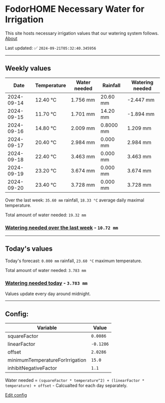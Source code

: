 # FodorHOME Necessary Water for Irrigation

This site hosts necessary irrigation values that our watering system follows. [About](https://github.com/redyau/irrigation)

Last updated: ✅ `2024-09-21T05:32:40.345956`

---

## Weekly values

| Date | Temperature | Water needed | Rainfall | Watering needed |
|-----|-----|-----|-----|-----|
| 2024-09-14 | 12.40 °C | 1.756 mm | 20.60 mm | -2.447 mm |
| 2024-09-15 | 11.70 °C | 1.701 mm | 14.20 mm | -1.894 mm |
| 2024-09-16 | 14.80 °C | 2.009 mm | 0.8000 mm | 1.209 mm |
| 2024-09-17 | 20.40 °C | 2.984 mm | 0.000 mm | 2.984 mm |
| 2024-09-18 | 22.40 °C | 3.463 mm | 0.000 mm | 3.463 mm |
| 2024-09-19 | 23.20 °C | 3.674 mm | 0.000 mm | 3.674 mm |
| 2024-09-20 | 23.40 °C | 3.728 mm | 0.000 mm | 3.728 mm |


Over the last week: `35.60 mm` rainfall, `18.33 °C` average daily maximal temperature.

Total amount of water needed: `19.32 mm`

### [Watering needed over the last week](lastweek.txt) - `10.72 mm`

---

## Today's values

Today's forecast: `0.000 mm` rainfall, `23.60 °C` maximum temperature.

Total amount of water needed: `3.783 mm`

### [Watering needed today](today.txt) - `3.783 mm`

Values update every day around midnight.

---

## Config:

| Variable | Value |
|-----|-----|
| squareFactor | `0.0086` |
| linearFactor | `-0.1286` |
| offset | `2.0286` |
| minimumTemperatureForIrrigation | `15.0` |
| inhibitNegativeFactor | `1.1` |

Water needed = `(squareFactor * temperature^2) + (linearFactor * temperature) + offset` - Calcualted for each day separately.

[Edit config](https://github.com/RedyAu/irrigation/edit/main/config.json)
